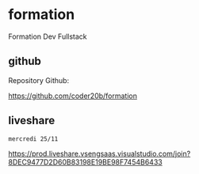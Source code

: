 # formation

Formation Dev Fullstack

## github

Repository Github:

https://github.com/coder20b/formation

## liveshare

    mercredi 25/11
    
https://prod.liveshare.vsengsaas.visualstudio.com/join?8DEC9477D2D60B83198E19BE98F7454B6433
